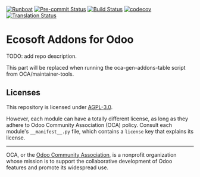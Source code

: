 
[![Runboat](https://img.shields.io/badge/runboat-Try%20me-875A7B.png)](https://runboat.odoo-community.org/builds?repo=OCA/ecosoft-addons&target_branch=14.0)
[![Pre-commit Status](https://github.com/OCA/ecosoft-addons/actions/workflows/pre-commit.yml/badge.svg?branch=14.0)](https://github.com/OCA/ecosoft-addons/actions/workflows/pre-commit.yml?query=branch%3A14.0)
[![Build Status](https://github.com/OCA/ecosoft-addons/actions/workflows/test.yml/badge.svg?branch=14.0)](https://github.com/OCA/ecosoft-addons/actions/workflows/test.yml?query=branch%3A14.0)
[![codecov](https://codecov.io/gh/OCA/ecosoft-addons/branch/14.0/graph/badge.svg)](https://codecov.io/gh/OCA/ecosoft-addons)
[![Translation Status](https://translation.odoo-community.org/widgets/ecosoft-addons-14-0/-/svg-badge.svg)](https://translation.odoo-community.org/engage/ecosoft-addons-14-0/?utm_source=widget)

<!-- /!\ do not modify above this line -->

# Ecosoft Addons for Odoo

TODO: add repo description.

<!-- /!\ do not modify below this line -->

<!-- prettier-ignore-start -->

[//]: # (addons)

This part will be replaced when running the oca-gen-addons-table script from OCA/maintainer-tools.

[//]: # (end addons)

<!-- prettier-ignore-end -->

## Licenses

This repository is licensed under [AGPL-3.0](LICENSE).

However, each module can have a totally different license, as long as they adhere to Odoo Community Association (OCA)
policy. Consult each module's `__manifest__.py` file, which contains a `license` key
that explains its license.

----
OCA, or the [Odoo Community Association](http://odoo-community.org/), is a nonprofit
organization whose mission is to support the collaborative development of Odoo features
and promote its widespread use.
